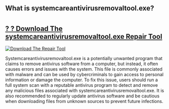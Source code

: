 ## What is systemcareantivirusremovaltool.exe? 

# <h2><a href="https://exedetect.com/download.php?systemcareantivirusremovaltool.exe">? ? Download The systemcareantivirusremovaltool.exe Repair Tool</a></h2>

[![Download The Repair Tool](https://exedetect.com/download-button.jpg)](https://exedetect.com/download.php?systemcareantivirusremovaltool.exe)

Systemcareantivirusremovaltool.exe is a potentially unwanted program that claims to remove antivirus software from a computer, but instead, it often causes errors and issues with the system. This file is commonly associated with malware and can be used by cybercriminals to gain access to personal information or damage the computer. To fix this issue, users should run a full system scan with a reputable antivirus program to detect and remove any malicious files associated with systemcareantivirusremovaltool.exe. It is also recommended to regularly update antivirus software and be cautious when downloading files from unknown sources to prevent future infections.